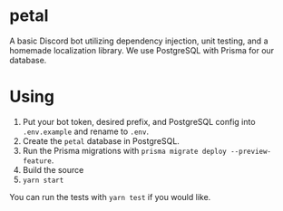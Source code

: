 # petal

A basic Discord bot utilizing dependency injection, unit testing, and a homemade localization library. We use PostgreSQL with Prisma for our database.

# Using

1. Put your bot token, desired prefix, and PostgreSQL config into `.env.example` and rename to `.env`.
2. Create the `petal` database in PostgreSQL.
3. Run the Prisma migrations with `prisma migrate deploy --preview-feature`.
4. Build the source
5. `yarn start`

You can run the tests with `yarn test` if you would like.
